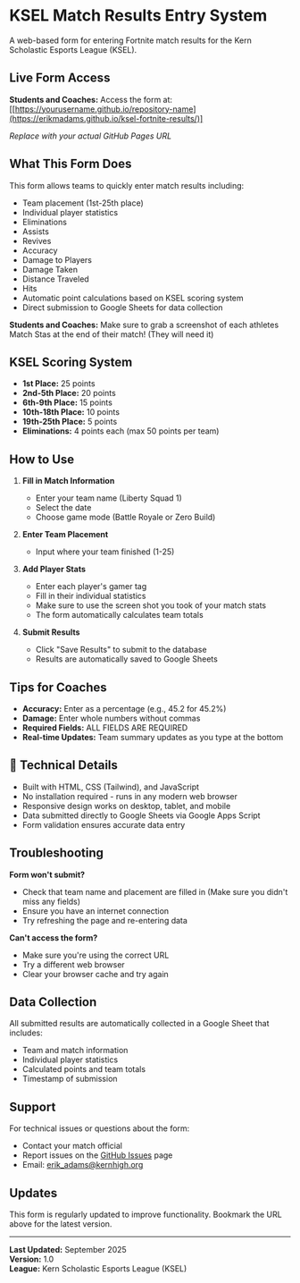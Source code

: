 # KSEL Match Results Entry System

A web-based form for entering Fortnite match results for the Kern Scholastic Esports League (KSEL).

## Live Form Access

**Students and Coaches:** Access the form at: [[https://yourusername.github.io/repository-name](https://erikmadams.github.io/ksel-fortnite-results/)]

*Replace with your actual GitHub Pages URL*

## What This Form Does

This form allows teams to quickly enter match results including:
- Team placement (1st-25th place)
- Individual player statistics
-   Eliminations
-   Assists
-   Revives
-   Accuracy
-   Damage to Players
-   Damage Taken
-   Distance Traveled
-   Hits
- Automatic point calculations based on KSEL scoring system
- Direct submission to Google Sheets for data collection

**Students and Coaches:** Make sure to grab a screenshot of each athletes Match Stas at the end of their match! (They will need it)

## KSEL Scoring System

- **1st Place:** 25 points
- **2nd-5th Place:** 20 points  
- **6th-9th Place:** 15 points
- **10th-18th Place:** 10 points
- **19th-25th Place:** 5 points
- **Eliminations:** 4 points each (max 50 points per team)

## How to Use

1. **Fill in Match Information**
   - Enter your team name (Liberty Squad 1)
   - Select the date
   - Choose game mode (Battle Royale or Zero Build)

2. **Enter Team Placement**
   - Input where your team finished (1-25)

3. **Add Player Stats**
   - Enter each player's gamer tag
   - Fill in their individual statistics
   -   Make sure to use the screen shot you took of your match stats
   - The form automatically calculates team totals

4. **Submit Results**
   - Click "Save Results" to submit to the database
   - Results are automatically saved to Google Sheets

## Tips for Coaches

- **Accuracy:** Enter as a percentage (e.g., 45.2 for 45.2%)
- **Damage:** Enter whole numbers without commas
- **Required Fields:** ALL FIELDS ARE REQUIRED
- **Real-time Updates:** Team summary updates as you type at the bottom

## 🔧 Technical Details

- Built with HTML, CSS (Tailwind), and JavaScript
- No installation required - runs in any modern web browser
- Responsive design works on desktop, tablet, and mobile
- Data submitted directly to Google Sheets via Google Apps Script
- Form validation ensures accurate data entry

## Troubleshooting

**Form won't submit?**
- Check that team name and placement are filled in (Make sure you didn't miss any fields)
- Ensure you have an internet connection
- Try refreshing the page and re-entering data

**Can't access the form?**
- Make sure you're using the correct URL
- Try a different web browser
- Clear your browser cache and try again

## Data Collection

All submitted results are automatically collected in a Google Sheet that includes:
- Team and match information
- Individual player statistics
- Calculated points and team totals
- Timestamp of submission

## Support

For technical issues or questions about the form:
- Contact your match official
- Report issues on the [GitHub Issues](https://github.com/yourusername/repository-name/issues) page
- Email: erik_adams@kernhigh.org

## Updates

This form is regularly updated to improve functionality. Bookmark the URL above for the latest version.

---

**Last Updated:** September 2025  
**Version:** 1.0  
**League:** Kern Scholastic Esports League (KSEL)
